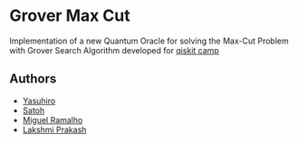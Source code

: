 # Grover Max Cut
Implementation of a new Quantum Oracle for solving the Max-Cut Problem with Grover Search Algorithm developed for [qiskit camp](https://qiskit.camp/)

## Authors
* [Yasuhiro](https://github.com/rum-yasuhiro)
* [Satoh](https://github.com/ymbr)
* [Miguel Ramalho](https://github.com/msramalho)
* [Lakshmi Prakash](https://github.com/lprakash)
